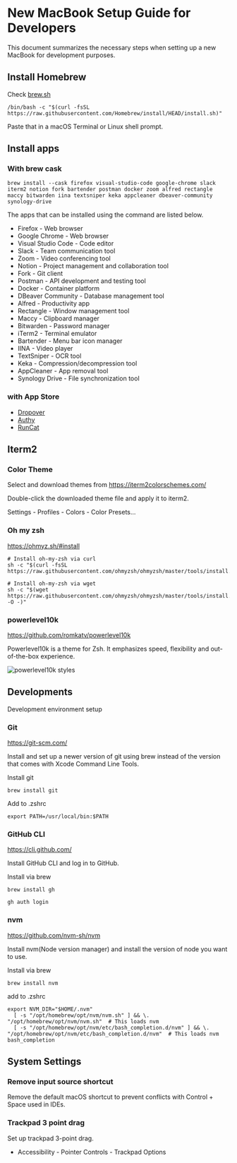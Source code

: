 # New MacBook Setup Guide for Developers

This document summarizes the necessary steps when setting up a new MacBook for development purposes.

## Install Homebrew

Check [brew.sh](https://brew.sh/)

```
/bin/bash -c "$(curl -fsSL https://raw.githubusercontent.com/Homebrew/install/HEAD/install.sh)"
```

Paste that in a macOS Terminal or Linux shell prompt.

## Install apps

### With brew cask

```
brew install --cask firefox visual-studio-code google-chrome slack iterm2 notion fork bartender postman docker zoom alfred rectangle maccy bitwarden iina textsniper keka appcleaner dbeaver-community synology-drive
```

The apps that can be installed using the command are listed below.

- Firefox - Web browser
- Google Chrome - Web browser
- Visual Studio Code - Code editor
- Slack - Team communication tool
- Zoom - Video conferencing tool
- Notion - Project management and collaboration tool
- Fork - Git client
- Postman - API development and testing tool
- Docker - Container platform
- DBeaver Community - Database management tool
- Alfred - Productivity app
- Rectangle - Window management tool
- Maccy - Clipboard manager
- Bitwarden - Password manager
- iTerm2 - Terminal emulator
- Bartender - Menu bar icon manager
- IINA - Video player
- TextSniper - OCR tool
- Keka - Compression/decompression tool
- AppCleaner - App removal tool
- Synology Drive - File synchronization tool

### with App Store

- [Dropover](https://apps.apple.com/kr/app/dropover-easier-drag-drop/id1355679052?mt=12)
- [Authy](https://apps.apple.com/kr/app/twilio-authy/id494168017)
- [RunCat](https://apps.apple.com/kr/app/runcat/id1429033973?mt=12)

## Iterm2

### Color Theme

Select and download themes from https://iterm2colorschemes.com/

Double-click the downloaded theme file and apply it to iterm2.

Settings - Profiles - Colors - Color Presets...

### Oh my zsh

https://ohmyz.sh/#install

```
# Install oh-my-zsh via curl
sh -c "$(curl -fsSL https://raw.githubusercontent.com/ohmyzsh/ohmyzsh/master/tools/install.sh)"

# Install oh-my-zsh via wget
sh -c "$(wget https://raw.githubusercontent.com/ohmyzsh/ohmyzsh/master/tools/install.sh -O -)"
```

### powerlevel10k

https://github.com/romkatv/powerlevel10k

Powerlevel10k is a theme for Zsh. It emphasizes speed, flexibility and out-of-the-box experience.

![powerlevel10k styles](https://raw.githubusercontent.com/romkatv/powerlevel10k-media/master/prompt-styles-high-contrast.png)

## Developments

Development environment setup

### Git

https://git-scm.com/

Install and set up a newer version of git using brew instead of the version that comes with Xcode Command Line Tools.

Install git

```
brew install git
```

Add to .zshrc

```
export PATH=/usr/local/bin:$PATH
```

### GitHub CLI

https://cli.github.com/

Install GitHub CLI and log in to GitHub.

Install via brew

```
brew install gh

gh auth login
```

### nvm

https://github.com/nvm-sh/nvm

Install nvm(Node version manager) and install the version of node you want to use.

Install via brew

```
brew install nvm
```

add to .zshrc

```
export NVM_DIR="$HOME/.nvm"
  [ -s "/opt/homebrew/opt/nvm/nvm.sh" ] && \. "/opt/homebrew/opt/nvm/nvm.sh"  # This loads nvm
  [ -s "/opt/homebrew/opt/nvm/etc/bash_completion.d/nvm" ] && \. "/opt/homebrew/opt/nvm/etc/bash_completion.d/nvm"  # This loads nvm bash_completion
```

## System Settings

### Remove input source shortcut

Remove the default macOS shortcut to prevent conflicts with Control + Space used in IDEs.

### Trackpad 3 point drag

Set up trackpad 3-point drag.

- Accessibility - Pointer Controls - Trackpad Options
